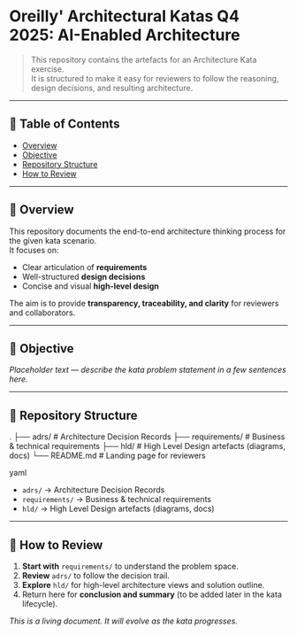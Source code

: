 # Oreilly' Architectural Katas Q4 2025: AI-Enabled Architecture
> This repository contains the artefacts for an Architecture Kata exercise.  
> It is structured to make it easy for reviewers to follow the reasoning, design decisions, and resulting architecture.

---

## 🧭 Table of Contents

- [Overview](#-overview)
- [Objective](#-objective)
- [Repository Structure](#-repository-structure)
- [How to Review](#-how-to-review)

---

## 📌 Overview

This repository documents the end-to-end architecture thinking process for the given kata scenario.  
It focuses on:
- Clear articulation of **requirements**
- Well-structured **design decisions**
- Concise and visual **high-level design**

The aim is to provide **transparency, traceability, and clarity** for reviewers and collaborators.

---

## 🎯 Objective

*Placeholder text — describe the kata problem statement in a few sentences here.*

---

## 📁 Repository Structure

.
├── adrs/ # Architecture Decision Records
├── requirements/ # Business & technical requirements
├── hld/ # High Level Design artefacts (diagrams, docs)
└── README.md # Landing page for reviewers

yaml

- `adrs/` → Architecture Decision Records 
- `requirements/` → Business & technical requirements
- `hld/` → High Level Design artefacts (diagrams, docs)

---

## 📝 How to Review

1. **Start with** `requirements/` to understand the problem space.  
2. **Review** `adrs/` to follow the decision trail.  
3. **Explore** `hld/` for high-level architecture views and solution outline.  
4. Return here for **conclusion and summary** (to be added later in the kata lifecycle).

_This is a living document. It will evolve as the kata progresses._

